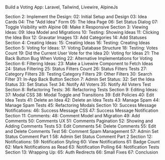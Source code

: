 Build a Voting App: Laravel, Tailwind, Livewire, AlpineJs

Section 2: Implement the Design:
    02: Initial Setup and Design
    03: Idea Cards
    04: The "Add Idea" Form
    05: The Idea Page
    06: Set Status Dialog
    07: Toggle Visibility with Alpine
    08: Make it Responsive
Section 3: Viewing Ideas:
    09: Idea Model and Migrations
    10: Testing: Showing Ideas
    11: Clicking the Idea Box
    12: Gravatar Images
    13: Add Categories
    14: Add Statuses
Section 4: Creating Ideas:
    15: Creating Ideas
    16: Testing: Creating Ideas
Section 5: Voting for Ideas:
    17: Voting Database Structure
    18: Testing: Votes Count
    19: Did the Current User Vote for the Idea
    20: Voting for Ideas
    21: The Back Button Bug When Voting
    22: Alternative Implementations for Voting
Section 6: Filtering Ideas:
    23: Make a Livewire Component to Fetch Ideas
    24: Status Filtering
    25: Status Filters Count
    26: Status Filters Tests
    27: Category Filters
    28: Testing Category Filters
    29: Other Filters
    30: Search Filter
    31: In-App Back Button
Section 7: Admin Set Status:
    32: Set the Idea Status
    33: Set Status Test
    34: Notify All Voters
    35: Notify All Voters Test
Section 8: Refactoring Tests:
    36: Refactoring Tests
Section 9: Editing Ideas:
    37: Modal CSS
    38: Modal Toggle and Transitions
    39: Edit Policies
    40: Edit Idea Tests
    41: Delete an Idea
    42: Delete an Idea Tests
    43: Manage Spam
    44: Manage Spam Tests
    45: Refactoring Modals
Section 10: Success Message Notifications:
    46: Success Message CSS
    47: Success Message Notification
Section 11: Comments:
    48: Comment Model and Migration
    49: Add Comments
    50: Comments UX
    51: Comments Pagination
    52: Showing and Adding Comments Tests
    53: Edit Comments
    54: Delete Comments
    55: Edit and Delete Comments Test
    56: Comment Spam Management
    57: Admin Set Status Comment Part 1
    58: Admin Set Status Comment Part 2
Section 12: Notifications:
    59: Notification Styling
    60: View Notifications
    61: Badge Count
    62: Mark Notifications as Read
    63: Notification Polling
    64: Notification Tests
Section 13: Wrapping Up:
    65: Auth Redirects
    66: Small Fixes
    67: Conclusion
